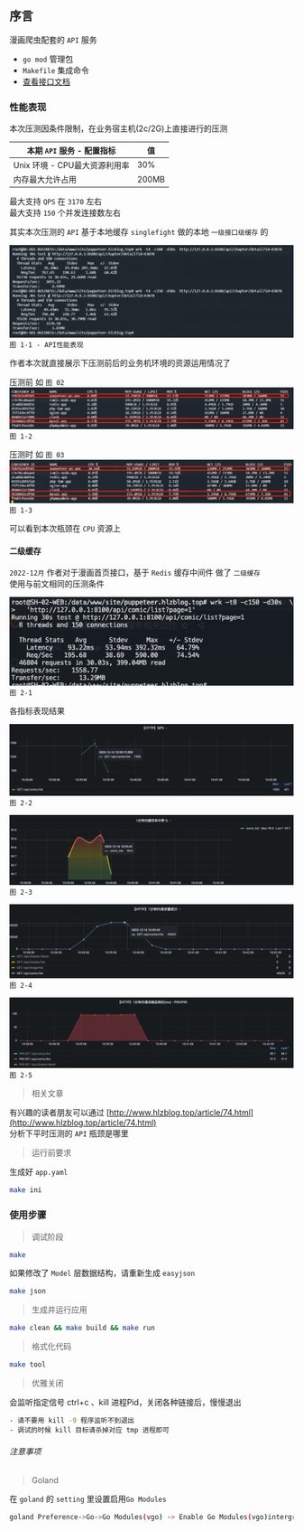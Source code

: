 ## 序言

漫画爬虫配套的 `API` 服务

* `go mod` 管理包
* `Makefile` 集成命令
* [查看接口文档](http://api_puppeteer.doc.hlzblog.top/)

### 性能表现

本次压测因条件限制，在业务宿主机(2c/2G)上直接进行的压测

| 本期 `API` 服务 - 配置指标 | 值 |
| --- | --- |
|  Unix 环境 - CPU最大资源利用率 | 30% |
| 内存最大允许占用 | 200MB |

最大支持 `QPS` 在 `3170` 左右  
最大支持 `150` 个并发连接数左右  

其实本次压测的 `API` 基于本地缓存 `singlefight` 做的本地 `一级接口级缓存` 的

![](doc/readme_performance.jpg)  
`图 1-1 - API性能表现`

作者本次就直接展示下压测前后的业务机环境的资源运用情况了  

压测前 如 `图 02`  
![](doc/before.jpg)  
`图 1-2`

压测时 如 `图 03`  
![](doc/doing.jpg)  
`图 1-3`

可以看到本次瓶颈在 `CPU` 资源上  

#### 二级缓存

`2022-12月` 作者对于漫画首页接口，基于 `Redis` 缓存中间件 做了 `二级缓存`  
使用与前文相同的压测条件

![](doc/wrk_with_cache.jpeg)  
`图 2-1`

各指标表现结果

![](doc/qps_with_cache.png)  
`图 2-2`

![](doc/cache_hit_rate_in_1_minute.png)  
`图 2-3`

![](doc/request_counter_in_1_minute.png)  
`图 2-4`

![](doc/response_ms_in_1_minute.png)  
`图 2-5`

> 相关文章

有兴趣的读者朋友可以通过 [http://www.hlzblog.top/article/74.html](http://www.hlzblog.top/article/74.html)  
分析下平时压测的 `API` 瓶颈是哪里

> 运行前要求

生成好 `app.yaml`  

~~~bash
make ini
~~~

### 使用步骤

> 调试阶段

~~~bash
make
~~~

如果修改了 `Model` 层数据结构，请重新生成 `easyjson`

~~~bash
make json
~~~

> 生成并运行应用

~~~bash
make clean && make build && make run
~~~

> 格式化代码

~~~bash
make tool
~~~

> 优雅关闭

会监听指定信号 ctrl+c 、kill 进程Pid，关闭各种链接后，慢慢退出

~~~bash
- 请不要用 kill -9 程序监听不到退出
- 调试的时候 kill 目标请杀掉对应 tmp 进程即可 
~~~

###### 注意事项

> Goland

在 `goland` 的 `setting` 里设置启用`Go Modules`

~~~bash
goland Preference->Go->Go Modules(vgo) -> Enable Go Modules(vgo)intergration
~~~